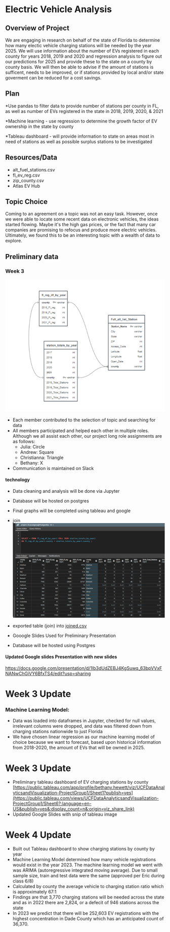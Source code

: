 # Electric Vehicle Analysis

## Overview of Project
We are engaging in research on behalf of the state of Florida to determine how many electic vehicle charging stations will be needed by the year 2025. We will use information about the number of EVs registered in each county for years 2018, 2019 and 2020 and regression analysis to figure out our predictions for 2025 and provide these to the state on a county by county basis. We will then be able to advise if the amount of stations is sufficent, needs to be improved, or if stations provided by local and/or state goverment can be reduced for a cost savings.  

## Plan

*Use pandas to filter data to provide number of stations per county in FL, as well as number of EVs registered in the state in 2018, 2019, 2020, & 2021

*Machine learning - use regression to determine the growth factor of EV ownership in the state by county

*Tableau dashboard - will provide information to state on areas most in need of stations as well as possible surplus stations to be investigated


## Resources/Data

* alt_fuel_stations.csv
* fl_ev_reg.csv
* zip_county.csv
* Atlas EV Hub



## Topic Choice

Coming to an agreement on a topic was not an easy task.  However, once we were able to locate some recent data on electronic vehicles, the ideas started flowing.  Maybe it's the high gas prices, or the fact that many car companies are promising to refocus and produce more electric vehicles.  Ultimately, we found this to be an interesting topic with a wealth of data to explore.


## Preliminary data 
### Week 3

![](./notes/QuickDBD_projrctFin.png)  
- Each member contributed to the selection of topic and searching for data
- All members participated and helped each other in multiple roles. Although we all assist each other, our project long role assignments are as follows:
  * Julia: Circle
  * Andrew: Square
  * Christianna: Triangle
  * Bethany: X
- Communication is maintained on Slack  


#### technology

- Data cleaning and analysis will be done via Jupyter
- Database will be hosted on postgres 
- Final graphs will be completed using tableau and google
- join ![project_fin](./notes/db-join.png)  
- exported table (join) into [joined.csv](./clean_output/joined.csv)
        
- Gooogle Slides Used for Preliminary Presentation
- Database will be hosted using Postgres

#### Updated Google slides Presentation with new slides

https://docs.google.com/presentation/d/1Ib3dUdZEBJ4KgSuwq_63bpVVxFNANwChGiVY6BfxTS4/edit?usp=sharing

# Week 3 Update

### Machine Learning Model:
- Data was loaded into dataframes in Jupyter, checked for null values, irrelevant columns were dropped, and data was filtered down from charging stations nationwide to just Florida
- We have chosen linear regression as our machine learning model of choice because we want to forecast, based upon historical information from 2018-2020, the amount of EVs that will be owned in 2025. 


# Week 3 Update

- Preliminary tableau dashboard of EV charging stations by county [https://public.tableau.com/app/profile/bethany.hewett/viz/UCFDataAnalyticsandVisualization-ProjectGroup1/Sheet1?publish=yes](https://public.tableau.com/views/UCFDataAnalyticsandVisualization-ProjectGroup1/Sheet6?:language=en-US&publish=yes&:display_count=n&:origin=viz_share_link)
- Updated Google Slides with snip of tableau image

# Week 4 Update

- Built out Tableau dashboard to show charging stations by county by year
- Machine Learning Model determined how many vehicle registrations would exist in the year 2023. The machine learning model we went with was ARIMA (autoregressive integrated moving average). Due to small sample size, train and test data were the same (approved per Eric during class 6/8)
- Calculated by county the average vehicle to charging station ratio which is approximately 67:1
- Findings are that 3,770 charging stations will be needed across the state and as in 2022 there are 2,824, or a defecit of 946 stations across the state
- In 2023 we predict that there will be 252,603 EV registrations with the highest concentration in Dade County which has an anticipated count of 36,370.
